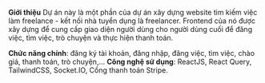 **Giới thiệu**
Dự án này là một phần của dự án xây dựng website tìm kiếm việc làm freelance - kết nối nhà tuyển dụng là freelancer. Frontend của nó được xây dựng để cung cấp giao diện người dùng cho người dùng cuối để đăng việc, tìm việc, trò chuyện và thực hiện thanh toán.

**Chức năng chính**: đăng ký tài khoản, đăng nhập, đăng việc, tìm việc, chào giá, thanh toán, trò chuyện,...
**Công nghệ sử dụng**: ReactJS, React Query, TailwindCSS, Socket.IO, Cổng thanh toán Stripe.
